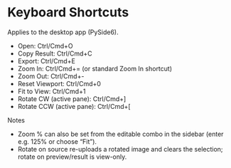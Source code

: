 # Keyboard Shortcuts

Applies to the desktop app (PySide6).

- Open: Ctrl/Cmd+O
- Copy Result: Ctrl/Cmd+C
- Export: Ctrl/Cmd+E
- Zoom In: Ctrl/Cmd+= (or standard Zoom In shortcut)
- Zoom Out: Ctrl/Cmd+-
- Reset Viewport: Ctrl/Cmd+0
- Fit to View: Ctrl/Cmd+1
- Rotate CW (active pane): Ctrl/Cmd+]
- Rotate CCW (active pane): Ctrl/Cmd+[

Notes
- Zoom % can also be set from the editable combo in the sidebar (enter e.g. 125% or choose “Fit”).
- Rotate on source re-uploads a rotated image and clears the selection; rotate on preview/result is view-only.
